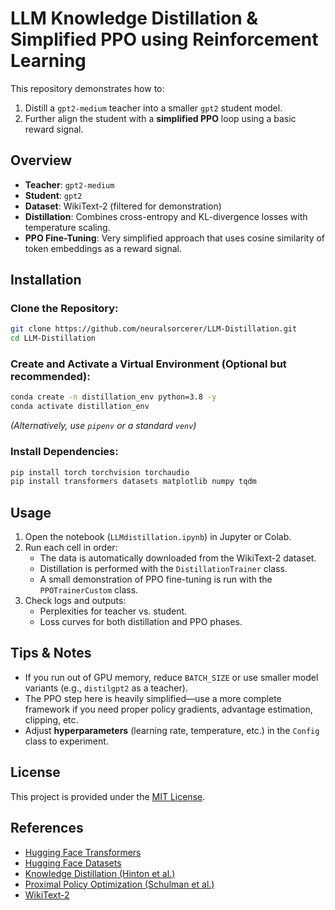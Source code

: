 # LLM Knowledge Distillation & Simplified PPO using Reinforcement Learning

This repository demonstrates how to:

1. Distill a `gpt2-medium` teacher into a smaller `gpt2` student model.
2. Further align the student with a **simplified PPO** loop using a basic reward signal.

## Overview
- **Teacher**: `gpt2-medium`
- **Student**: `gpt2`
- **Dataset**: WikiText-2 (filtered for demonstration)
- **Distillation**: Combines cross-entropy and KL-divergence losses with temperature scaling.
- **PPO Fine-Tuning**: Very simplified approach that uses cosine similarity of token embeddings as a reward signal.


## Installation
### Clone the Repository:
```bash
git clone https://github.com/neuralsorcerer/LLM-Distillation.git
cd LLM-Distillation
```

### Create and Activate a Virtual Environment (Optional but recommended):
```bash
conda create -n distillation_env python=3.8 -y
conda activate distillation_env
```
*(Alternatively, use `pipenv` or a standard `venv`)*

### Install Dependencies:
```bash
pip install torch torchvision torchaudio
pip install transformers datasets matplotlib numpy tqdm
```

## Usage
1. Open the notebook (`LLMdistillation.ipynb`) in Jupyter or Colab.
2. Run each cell in order:
    - The data is automatically downloaded from the WikiText-2 dataset.
    - Distillation is performed with the `DistillationTrainer` class.
    - A small demonstration of PPO fine-tuning is run with the `PPOTrainerCustom` class.
3. Check logs and outputs:
    - Perplexities for teacher vs. student.
    - Loss curves for both distillation and PPO phases.

## Tips & Notes
- If you run out of GPU memory, reduce `BATCH_SIZE` or use smaller model variants (e.g., `distilgpt2` as a teacher).
- The PPO step here is heavily simplified—use a more complete framework if you need proper policy gradients, advantage estimation, clipping, etc.
- Adjust **hyperparameters** (learning rate, temperature, etc.) in the `Config` class to experiment.

## License
This project is provided under the [MIT License](LICENSE).

## References
- [Hugging Face Transformers](https://huggingface.co/transformers)
- [Hugging Face Datasets](https://huggingface.co/docs/datasets)
- [Knowledge Distillation (Hinton et al.)](https://arxiv.org/abs/1503.02531)
- [Proximal Policy Optimization (Schulman et al.)](https://arxiv.org/abs/1707.06347)
- [WikiText-2](https://paperswithcode.com/dataset/wikitext-2)

